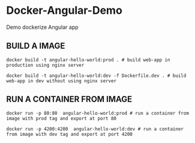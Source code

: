 # Docker-Angular-Demo
Demo dockerize Angular app

## BUILD A IMAGE

```
docker build -t angular-hello-world:prod . # build web-app in production using nginx server

docker build -t angular-hello-world:dev -f Dockerfile.dev . # build web-app in dev without using nginx server
```

## RUN A CONTAINER FROM IMAGE

```
docker run -p 80:80  angular-hello-world:prod # run a container from image with prod tag and export at port 80

docker run -p 4200:4200  angular-hello-world:dev # run a container from image with dev tag and export at port 4200
```

